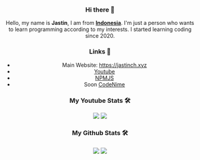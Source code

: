 <div align="center">
<h3>Hi there 👋</h3>
Hello, my name is <strong>Jastin</strong>, I am from <strong><a href="https://en.m.wikipedia.org/wiki/Indonesia">Indonesia</a></strong>. I'm just a person who wants to learn programming according to my interests. I started learning coding since 2020.

<h3>Links 🔗</h3>
<ul>
 <li>Main Website: <a href="https://jastinch.xyz" target="_blank">https://jastinch.xyz</a></li>
 <li><a href="https://youtube.com/c/JastinCh" target="_blank">Youtube</a></li>
<li><a href="https://www.npmjs.com/~jastinlt">NPMJS</a></li>
<li>Soon <a href="https://codenime.xyz">CodeNime</a></li>
 </ul>

<h3>My Youtube Stats 🛠</h3>
 <a href="https://youtube.com/c/JastinCh?sub_confirmation=1" target="_blank"><img src="https://github-readme-youtube-stats.herokuapp.com/subscribers/index.php?id=UC6Ih5SSLMP3VqCq0ouwbXJA&key=AIzaSyCwkMvIEdtNea57Y0iCoj0w3vZIdmywsHc&label=Subscribers&style=for-the-badge&color=red&labelColor=ce4630"></a>
 <a href="https://youtube.com/c/JastinCh?sub_confirmation=1" target="_blank"><img src="https://github-readme-youtube-stats.herokuapp.com/views/index.php?id=UC6Ih5SSLMP3VqCq0ouwbXJA&key=AIzaSyCwkMvIEdtNea57Y0iCoj0w3vZIdmywsHc&label=View+Count&style=for-the-badge&color=blue&labelColor=0b689d"></a>

<h3>My Github Stats 🛠<h3>
 <a href="https://ko-fi.com/jastinch" target="_blank"><img src="https://github-readme-stats.vercel.app/api?username=JastinXyz&show_icons=true&theme=algolia"></a>
 <a href="https://ko-fi.com/jastinch" target="_blank"><img src="https://github-profile-summary-cards.vercel.app/api/cards/profile-details?username=JastinXyz&theme=monokai"></a>
</div>
